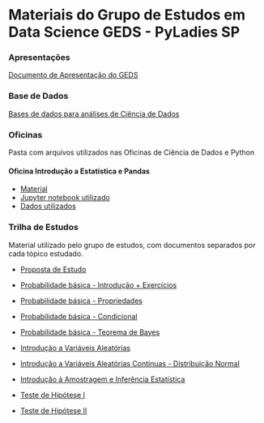 # Materiais do Grupo de Estudos em Data Science GEDS - PyLadies SP

### Apresentações
[Documento de Apresentação do GEDS](https://github.com/PyLadiesSP/data-science/blob/master/Apresentacoes/grupo_de_estudos_estimula_troca_de_saber_Pyladies_SP.pdf)

### Base de Dados
[Bases de dados para análises de Ciência de Dados](https://github.com/PyLadiesSP/data-science/tree/master/Bases_de_dados)

### Oficinas
Pasta com arquivos utilizados nas Oficinas de Ciência de Dados e Python

#### Oficina Introdução a Estatística e Pandas
 - [Material](https://github.com/PyLadiesSP/data-science/blob/master/Oficinas/oficina_introdu%C3%A7%C3%A3o_estatistica_pandas/Workshop%20Introdu%C3%A7%C3%A3o%20a%20Estat%C3%ADstica%20e%20Pandas%20Respostas.pdf)
 - [Jupyter notebook utilizado](https://github.com/PyLadiesSP/data-science/blob/master/Oficinas/oficina_introdu%C3%A7%C3%A3o_estatistica_pandas/tips_notebook.ipynb)
 - [Dados utilizados](https://github.com/PyLadiesSP/data-science/blob/master/Oficinas/oficina_introdu%C3%A7%C3%A3o_estatistica_pandas/tips.csv)

### Trilha de Estudos 
Material utilizado pelo grupo de estudos, com documentos separados por cada tópico estudado.

- [Proposta de Estudo](https://pyladiessp.github.io/data-science/Trilha%20de%20Estudos/proposta_estudo.pdf)

- [Probabilidade básica - Introdução + Exercícios](https://github.com/PyLadiesSP/data-science/blob/master/Trilha_de_Estudos/01%20material.pdf)

- [Probabilidade básica - Propriedades](https://github.com/PyLadiesSP/data-science/blob/master/Trilha_de_Estudos/02%20material.pdf)

- [Probabilidade básica - Condicional](https://github.com/PyLadiesSP/data-science/blob/master/Trilha_de_Estudos/03%20material.pdf)

- [Probabilidade básica - Teorema de Bayes](https://github.com/PyLadiesSP/data-science/blob/master/Trilha_de_Estudos/04%20material.pdf)

- [Introdução a Variáveis Aleatórias](https://github.com/PyLadiesSP/data-science/blob/master/Trilha_de_Estudos/05%20material.pdf)

- [Introdução a Variáveis Aleatórias Contínuas - Distribuição Normal](https://github.com/PyLadiesSP/data-science/blob/master/Trilha_de_Estudos/06%20material.pdf)

- [Introdução à Amostragem e Inferência Estatística](https://github.com/PyLadiesSP/data-science/blob/master/Trilha_de_Estudos/07%20material.pdf)

- [Teste de Hipótese I](https://github.com/PyLadiesSP/data-science/blob/master/Trilha_de_Estudos/08%20material.pdf)

- [Teste de Hipótese II](https://github.com/PyLadiesSP/data-science/blob/master/Trilha_de_Estudos/09%20material.pdf)



